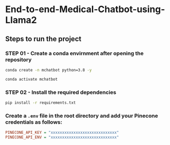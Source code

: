 # End-to-end-Medical-Chatbot-using-Llama2

## Steps to run the project

### STEP 01 - Create a conda envirnment after opening the repository

```bash
conda create -n mchatbot python=3.8 -y
```

```bash
conda activate mchatbot
```

### STEP 02 - Install the required dependencies

```bash
pip install -r requirements.txt
```

### Create a `.env` file in the root directory and add your Pinecone credentials as follows:

```ini
PINECONE_API_KEY = "xxxxxxxxxxxxxxxxxxxxxxxxxxxxx"
PINECONE_API_ENV = "xxxxxxxxxxxxxxxxxxxxxxxxxxxxx"
```

